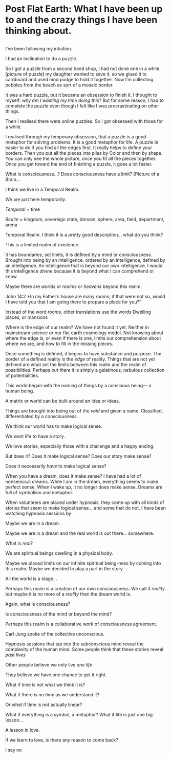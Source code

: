 # Post Flat Earth: What I have been up to and the crazy things I have been thinking about.
## 

I’ve been following my intuition.

I had an inclination to do a puzzle.

So I got a puzzle from a second hand shop, I had not done one in a while. [picture of puzzle] my daughter wanted to save it, so we glued it to cardboard and used mod podge to hold it together. Now I’m collecting pebbles from the beach as sort of a mosaic border.

It was a hard puzzle, but it became an obsession to finish it. I thought to myself: *why am I wasting my time doing this*? But for some reason, I had to complete the puzzle even though I felt like I was procrastinating on other things. 

Then I realised there were online puzzles. So I got obsessed with those for a while.

I realised through my temporary obsession, that a puzzle is a good metaphor for solving problems. It is a good metaphor for life. A puzzle is easier to do if you find all the edges first. It really helps to define your borders. Then you put all the pieces into piles by Color and then by shape. You can only see the whole picture, once you fit all the pieces together. Once you get toward the end of finishing a puzzle, it goes a lot faster.

What is consciousness...? Does consciousness have a limit? [Picture of a Brain...

I think we live in a Temporal Realm.

We are just here temporarily.

*Temporal* = time

*Realm* = kingdom, sovereign state, domain, sphere, area, field, department, arena

Temporal Realm. I think it is a pretty good description... what do you think?

This is a limited realm of existence.

It has boundaries, set limits, it is defined by a mind or consciousness. Brought into being by an intelligence, ordered by an intelligence, defined by an intelligence. An intelligence that is beyond our own intelligence. I would this intelligence *divine* because it is beyond what I can comprehend or know.

Maybe there are *worlds* or *realms* or *heavens* beyond this realm.

John 14:2 *In my Father’s house are many rooms; if that were not so, would I have told you that I am going there to prepare a place for you?”

Instead of the word *rooms*, other translations use the words Dwelling places, or mansions

Where is the edge of our realm? We have not found it yet. Neither in mainstream science or our flat earth cosmology model. Not knowing about where the edge is, or even if there is one, limits our comprehension about where we are, and how to fill in the missing pieces.

Once something is defined, it begins to have substance and purpose. The border of a defined reality is the *edge* of reality. Things that are not yet defined are what set the limits between this realm and the realm of possibilities. Perhaps *out there* it is simply a gelatinous, nebulous collection of potentialities.

This world began with the naming of things by a conscious being— a human being.

A matrix or world can be built around an idea or ideas. 

Things are brought into being out of the *void* and given a name. Classified, differentiated by a consciousness.

We think our world has to make logical sense. 

We want life to have a story.

We love stories, especially those with a challenge and a happy ending.

But does it? Does it make logical sense? Does our story make sense?

Does it necessarily *have* to make logical sense?

When you have a dream, does it make sense? I have had a lot of nonsensical dreams. While I am in the dream, everything seems to make perfect sense. When I wake up, it no longer does make sense. Dreams are full of symbolism and metaphor.

When volunteers are placed under hypnosis, they come up with all kinds of stories that seem to make logical sense... and some that do not. I have been watching hypnosis sessions by 

Maybe we are in a dream.

Maybe we are in a dream and the real world is out there... somewhere.

What is *real*?

We are spiritual beings dwelling in a physical body.

Maybe we placed limits on our infinite spiritual being-ness by coming into this realm. Maybe we decided to play a part in the story.

All the world is a stage...

Perhaps this realm is a creation of our own consciousness. We call it *reality* but maybe it is no more of a *reality* than the dream world is.

Again, what is consciousness?

Is consciousness of the mind or beyond the mind?

Perhaps this realm is a collaborative work of consciousness agreement.

Carl Jung spoke of the collective unconscious.

Hypnosis sessions that tap into the subconscious mind reveal the complexity of the human mind. Some people think that these stories reveal *past lives*

Other people believe we only live *one life*

They believe we have one chance to get it right.

What if time is not what we think it is?

What if there is no *time* as we understand it?

Or what if time is not actually linear?

What if everything is a symbol, a metaphor? What if life is just one big lesson...

A lesson in love.

If we learn to love, is there any reason to come back?

I say no

